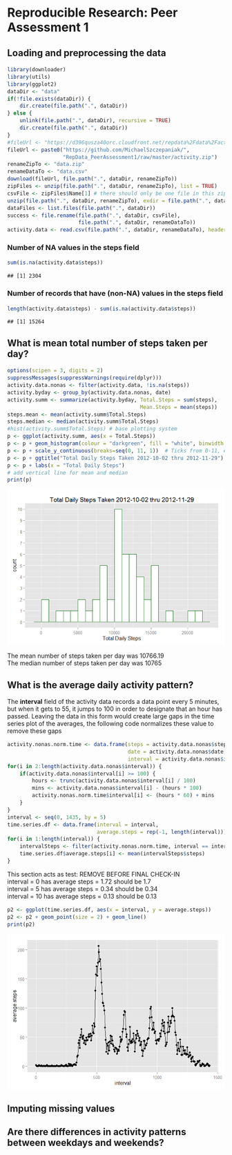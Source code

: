 # Reproducible Research: Peer Assessment 1

## Loading and preprocessing the data


```r
library(downloader)
library(utils)
library(ggplot2)
dataDir <- "data"
if(!file.exists(dataDir)) {
    dir.create(file.path(".", dataDir))
} else {
    unlink(file.path(".", dataDir), recursive = TRUE)
    dir.create(file.path(".", dataDir))
}
#fileUrl <- "https://d396qusza40orc.cloudfront.net/repdata%2Fdata%2Factivity.zip"
fileUrl <- paste0("https://github.com/MichaelSzczepaniak/",
                  "RepData_PeerAssessment1/raw/master/activity.zip")
renameZipTo <- "data.zip"
renameDataTo <- "data.csv"
download(fileUrl, file.path(".", dataDir, renameZipTo))
zipFiles <- unzip(file.path(".", dataDir, renameZipTo), list = TRUE)
csvFile <- zipFiles$Name[1] # there should only be one file in this zip archive
unzip(file.path(".", dataDir, renameZipTo), exdir = file.path(".", dataDir))
dataFiles <- list.files(file.path(".", dataDir))
success <- file.rename(file.path(".", dataDir, csvFile),
                       file.path(".", dataDir, renameDataTo))
activity.data <- read.csv(file.path(".", dataDir, renameDataTo), header = TRUE)
```
### Number of NA values in the **steps** field

```r
sum(is.na(activity.data$steps))
```

```
## [1] 2304
```
### Number of records that have (non-NA) values in the **steps** field


```r
length(activity.data$steps) - sum(is.na(activity.data$steps))
```

```
## [1] 15264
```
## What is mean total number of steps taken per day?


```r
options(scipen = 3, digits = 2)
suppressMessages(suppressWarnings(require(dplyr)))
activity.data.nonas <- filter(activity.data, !is.na(steps))
activity.byday <- group_by(activity.data.nonas, date)
activity.summ <- summarize(activity.byday, Total.Steps = sum(steps),
                                           Mean.Steps = mean(steps))
steps.mean <- mean(activity.summ$Total.Steps)
steps.median <- median(activity.summ$Total.Steps)
#hist(activity.summ$Total.Steps) # base plotting system
p <- ggplot(activity.summ, aes(x = Total.Steps))
p <- p + geom_histogram(colour = "darkgreen", fill = "white", binwidth = 1000)
p <- p + scale_y_continuous(breaks=seq(0, 11, 1))  # Ticks from 0-11, every 1
p <- p + ggtitle("Total Daily Steps Taken 2012-10-02 thru 2012-11-29")
p <- p + labs(x = "Total Daily Steps")
# add vertical line for mean and median
print(p)
```

![](RepResearchPA1_files/figure-html/unnamed-chunk-4-1.png) 

The mean number of steps taken per day was 10766.19  
The median number of steps taken per day was 10765  

## What is the average daily activity pattern?

The **interval** field of the activity data records a data point every 5 
minutes, but when it gets to 55, it jumps to 100 in order to designate that an 
hour has passed.  Leaving the data in this form would create large gaps in the 
time series plot of the averages, the following code normalizes these value 
to remove these gaps


```r
activity.nonas.norm.time <- data.frame(steps = activity.data.nonas$steps,
                                       date = activity.data.nonas$date,
                                       interval = activity.data.nonas$interval)
for(i in 2:length(activity.data.nonas$interval)) {
    if(activity.data.nonas$interval[i] >= 100) {
        hours <- trunc(activity.data.nonas$interval[i] / 100)
        mins <- activity.data.nonas$interval[i] - (hours * 100)
        activity.nonas.norm.time$interval[i] <- (hours * 60) + mins
    }
}
interval <- seq(0, 1435, by = 5)
time.series.df <- data.frame(interval = interval,
                             average.steps = rep(-1, length(interval)))
for(i in 1:length(interval)) {
    intervalSteps <- filter(activity.nonas.norm.time, interval == interval[i])
    time.series.df$average.steps[i] <- mean(intervalSteps$steps)
}
```
This section acts as test: REMOVE BEFORE FINAL CHECK-IN  
interval = 0  has average steps = 1.72 should be  1.7  
interval = 5  has average steps = 0.34 should be 0.34  
interval = 10 has average steps = 0.13 should be 0.13  


```r
p2 <- ggplot(time.series.df, aes(x = interval, y = average.steps))
p2 <- p2 + geom_point(size = 2) + geom_line()
print(p2)
```

![](RepResearchPA1_files/figure-html/unnamed-chunk-6-1.png) 

## Imputing missing values



## Are there differences in activity patterns between weekdays and weekends?
